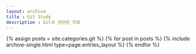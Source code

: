 ```yaml
---
layout: archive
title : Git Study
description : Git과 관련된 자료
---
```


{% assign posts = site.categories.git %}
{% for post in posts %} {% include archive-single.html type=page.entries_layout %} {% endfor %}